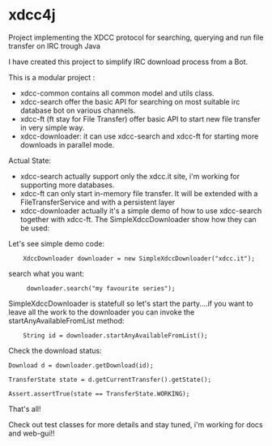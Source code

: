 # xdcc4j
Project implementing the XDCC protocol for searching, querying and run file transfer on IRC trough Java

I have created this project to simplify IRC download process from a Bot.

This is a modular project :

 - xdcc-common contains all common model and utils class.
 - xdcc-search offer the basic API for searching on most suitable irc database bot on various channels.
 - xdcc-ft (ft stay for File Transfer) offer basic API to start new file transfer in very simple way.
 - xdcc-downloader: it can use xdcc-search and xdcc-ft for starting more downloads in parallel mode.
 
 Actual State:
  - xdcc-search actually support only the xdcc.it site, i'm working for supporting more databases.
  - xdcc-ft can only start in-memory file transfer. It will be extended with a FileTransferService and with a persistent layer
  - xdcc-downloader actually it's a simple demo of how to use xdcc-search together with xdcc-ft.
  The SimpleXdccDownloader show how they can be used:
  
Let's see simple demo code:
  
	 	XdccDownloader downloader = new SimpleXdccDownloader("xdcc.it");
  
  search what you want:

		 downloader.search("my favourite series");
  
SimpleXdccDownloader is statefull so let's start the party....if you want to leave all the work to the downloader you can invoke the startAnyAvailableFromList method:
   
  		String id = downloader.startAnyAvailableFromList();
  
Check the download status:

   	Download d = downloader.getDownload(id);
 
   	TransferState state = d.getCurrentTransfer().getState();
 
   	Assert.assertTrue(state == TransferState.WORKING);
 
That's all!
  
Check out test classes for more details and stay tuned, i'm working for docs and web-gui!!
  
  
 
